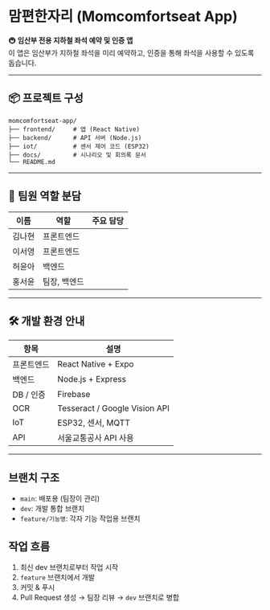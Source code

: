# 맘편한자리 (Momcomfortseat App)

🚇 **임산부 전용 지하철 좌석 예약 및 인증 앱**  
이 앱은 임산부가 지하철 좌석을 미리 예약하고, 인증을 통해 좌석을 사용할 수 있도록 돕습니다.

---

## 📦 프로젝트 구성

```
momcomfortseat-app/
├── frontend/     # 앱 (React Native)
├── backend/      # API 서버 (Node.js)
├── iot/          # 센서 제어 코드 (ESP32)
├── docs/         # 시나리오 및 회의록 문서
└── README.md
```

---

## 👥 팀원 역할 분담

| 이름 | 역할 | 주요 담당 |
|------|------|-----------|
| 김나현 | 프론트엔드 |  |
| 이서영 | 프론트엔드 |  |
| 허윤아 | 백엔드 |  |
| 홍서윤 | 팀장, 백엔드 |  |


---

## 🛠 개발 환경 안내

| 항목 | 설명 |
|------|------|
| 프론트엔드 | React Native + Expo |
| 백엔드 | Node.js + Express |
| DB / 인증 | Firebase |
| OCR | Tesseract / Google Vision API |
| IoT | ESP32, 센서, MQTT |
| API | 서울교통공사 API 사용 |

---

## 브랜치 구조
- `main`: 배포용 (팀장이 관리)
- `dev`: 개발 통합 브랜치
- `feature/기능명`: 각자 기능 작업용 브랜치

## 작업 흐름
1. 최신 dev 브랜치로부터 작업 시작
2. `feature` 브랜치에서 개발
3. 커밋 & 푸시
4. Pull Request 생성 → 팀장 리뷰 → `dev` 브랜치로 병합

